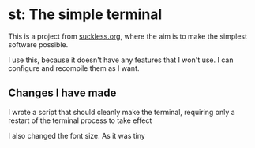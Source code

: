 # st: The simple terminal

This is a project from [suckless.org](sucless.org), where the aim is to make the simplest software possible. 

I use this, because it doesn't have any features that I won't use. I can configure and recompile them as I want. 

## Changes I have made

I wrote a script that should cleanly make the terminal, requiring only a restart of the terminal process to take effect

I also changed the font size. As it was tiny
